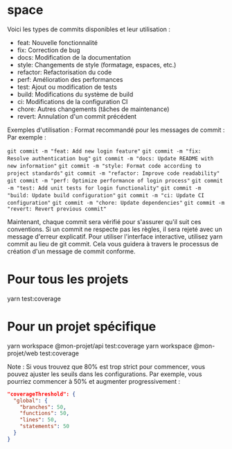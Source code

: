 # space
Voici les types de commits disponibles et leur utilisation :
- feat: Nouvelle fonctionnalité
- fix: Correction de bug
- docs: Modification de la documentation
- style: Changements de style (formatage, espaces, etc.)
- refactor: Refactorisation du code
- perf: Amélioration des performances
- test: Ajout ou modification de tests
- build: Modifications du système de build
- ci: Modifications de la configuration CI
- chore: Autres changements (tâches de maintenance)
- revert: Annulation d'un commit précédent

Exemples d'utilisation :
Format recommandé pour les messages de commit :
Par exemple :

`git commit -m "feat: Add new login feature"`
`git commit -m "fix: Resolve authentication bug"`
`git commit -m "docs: Update README with new information"`
`git commit -m "style: Format code according to project standards"`
`git commit -m "refactor: Improve code readability"`
`git commit -m "perf: Optimize performance of login process"`
`git commit -m "test: Add unit tests for login functionality"`
`git commit -m "build: Update build configuration"`
`git commit -m "ci: Update CI configuration"`
`git commit -m "chore: Update dependencies"`
`git commit -m "revert: Revert previous commit"`

Maintenant, chaque commit sera vérifié pour s'assurer qu'il suit ces conventions. Si un commit ne respecte pas les règles, il sera rejeté avec un message d'erreur explicatif.
Pour utiliser l'interface interactive, utilisez yarn commit au lieu de git commit. Cela vous guidera à travers le processus de création d'un message de commit conforme.

# Pour tous les projets
yarn test:coverage

# Pour un projet spécifique
yarn workspace @mon-projet/api test:coverage
yarn workspace @mon-projet/web test:coverage

Note : Si vous trouvez que 80% est trop strict pour commencer, vous pouvez ajuster les seuils dans les configurations. Par exemple, vous pourriez commencer à 50% et augmenter progressivement :

```json
"coverageThreshold": {
  "global": {
    "branches": 50,
    "functions": 50,
    "lines": 50,
    "statements": 50
  }
}
```